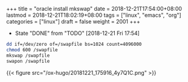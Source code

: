 +++
title = "oracle install mkswap"
date = 2018-12-21T17:54:00+08:00
lastmod = 2018-12-21T18:02:19+08:00
tags = ["linux", "emacs", "org"]
categories = ["linux"]
draft = false
weight = 2001
+++

-   State "DONE"       from "TODO"       <span class="timestamp-wrapper"><span class="timestamp">[2018-12-21 Fri 17:54]</span></span>

```sh
dd if=/dev/zero of=/swapfile bs=1024 count=4096000
chmod 600 /swapfile
mkswap /swapfile
swapon /swapfile
```

<!--more-->

{{< figure src="/ox-hugo/20181221_175916_4y7Q1C.png" >}}
